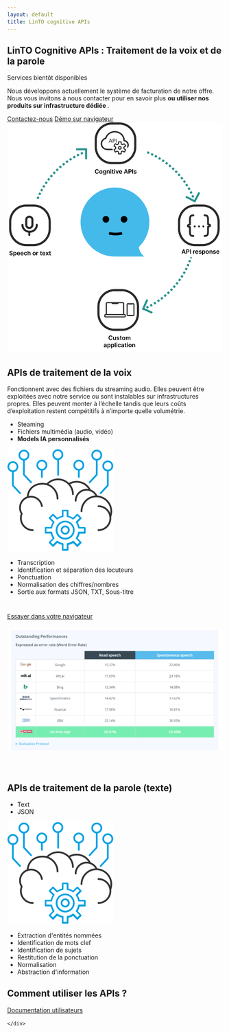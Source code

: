 ```yaml
---
layout: default
title: LinTO cognitive APIs
---
```

<div id="body" class="flex col">
  <section id="homepage-top">
    <div class="container flex row">
      <div class="flex col flex2 padding-20">
        <h1 class="big-title">LinTO <strong class="green">Cognitive APIs</strong> : Traitement de la voix et de la parole</h1>
        <div class="flex col homepage-links-container">
          <div class="homepage-link flex row align-center apis active div">
            <span class="icon apis"></span>
            <span class="label">Services bientôt disponibles</span>
            <div class="homepage-link-detail">
              <p class="detail">
                Nous développons actuellement le système de facturation de notre offre. Nous vous invitons à nous contacter pour en savoir plus <strong>ou utiliser nos produits sur infrastructure dédiée </strong>.
              </p>
              <div class="flex row detail-btn">
                <a href="/contact" class="btn-cta homepage bluechart">Contactez-nous</a>
                <a href="/demo/cognitive-apis.html" class="btn-cta homepage bluechart">Démo sur navigateur</a>
              </div>
            </div>
          </div>
        </div>
      </div>
      <div class="flex row flex1 justify-center align-center padding-20">
        <img src="/assets/img/illustration-homepage-01.svg" class="homepage-illustration" >
      </div>
    </div>
  </section>
  <section style="padding-top:0">
    <div class="container">
      <h1 class="big-title centered blue">APIs de traitement de la voix</h1>
      <p>Fonctionnent avec des fichiers du streaming audio. Elles peuvent être exploitées avec notre service ou sont instalables sur infrastructures propres. Elles peuvent monter à l’échelle tandis que leurs coûts d’exploitation restent compétitifs à n’importe quelle volumétrie. </p>
      <div class="flex row justify-center">
        <div class="flex col flex2 justify-center align-center">
          <div class="apis-schema-item ">
            <ul>
              <li>Steaming</li>
              <li>Fichiers multimédia (audio, vidéo)</li>
              <li><strong>Models IA personnalisés</strong></li>
            </ul>
          </div>
        </div>
        <div class="flex col flex1 justify-center align-center">
          <img src="/assets/img/api-intellience.svg" alt="APIs intelligentes" class="apis-schema-img"/>
        </div>
        <div class="flex col flex2 justify-center align-center">
          <div class="apis-schema-item">
            <ul>
              <li>Transcription</li>
              <li>Identification et séparation des locuteurs</li>
              <li>Ponctuation</li>
              <li>Normalisation des chiffres/nombres</li>
              <li>Sortie aux formats JSON, TXT, Sous-titre</li>
            </ul>
          </div>
        </div>
      </div>
      <div class="flex row align-center justify-center " style="margin-top: 40px;">
        <a href="/demo/cognitive-apis.html" class="btn-cta blue">Essayer dans votre navigateur</a>
      </div>
      <div class="flex col flex1 justify-center align-center">
        <img src="/assets/temp/comp.png" alt="APIs intelligentes" class="apis-schema-img" style="margin: 20px 0 40px 0;"/>
      </div>
    </div>
  </section>
    <section>
    <div class="container">
      <h1 class="big-title centered blue">APIs de traitement de la parole (texte)</h1>
      <div class="flex row justify-center">
        <div class="flex col flex2 justify-center align-center">
          <div class="apis-schema-item ">
            <ul>
              <li>Text</li>
              <li>JSON</li>
            </ul>
          </div>
        </div>
        <div class="flex col flex1 justify-center align-center">
          <img src="/assets/img/api-intellience.svg" alt="APIs intelligentes" class="apis-schema-img"/>
        </div>
        <div class="flex col flex2 justify-center align-center">
          <div class="apis-schema-item">
             <ul>
              <li>Extraction d'entités nommées</li>
              <li>Identification de mots clef</li>
              <li>Identification de sujets</li>
              <li>Restitution de la ponctuation</li>
              <li>Normalisation</li>
              <li>Abstraction d'information</li>
            </ul>
          </div>
        </div>
      </div>
    </div>
  </section>
  <section>
    <div class="container">
      <h2 class="big-title centered">Comment <strong class="blue">utiliser</strong> les APIs ?</h2>
      <div class="flex row align-center justify-center">
        <div class="flex row align-center justify-center padding-20">
          <a href="https://doc.linto.ai/docs/consumers/apis" target="_blank" class="btn-cta blue">Documentation utilisateurs</a>
        </div>
      </div>
      
    </div>
  </section>
</div>